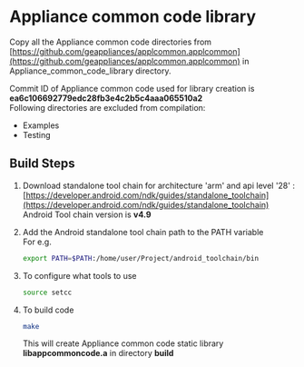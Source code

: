
# Appliance common code library
Copy all the Appliance common code directories from [https://github.com/geappliances/applcommon.applcommon](https://github.com/geappliances/applcommon.applcommon) in Appliance_common_code_library directory.  
 
Commit ID of Appliance common code used for library creation is **ea6c106692779edc28fb3e4c2b5c4aaa065510a2**  
Following directories are excluded from compilation:  
- Examples  
- Testing 
## Build Steps 
1. Download standalone tool chain for architecture 'arm' and api level '28' :   
	[https://developer.android.com/ndk/guides/standalone_toolchain](https://developer.android.com/ndk/guides/standalone_toolchain)  
	Android Tool chain version is **v4.9** 
2. Add the Android standalone tool chain path to the PATH variable  
   For e.g.  
	```bash
	export PATH=$PATH:/home/user/Project/android_toolchain/bin
	```

3. To configure what tools to use   
	```bash	
	source setcc
	```
4. To build code  
	```bash	
	make  
	```
	This will create Appliance common code static library **libappcommoncode.a** in directory **build**

